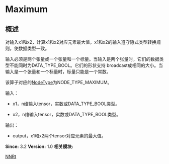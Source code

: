 # Maximum


## 概述

对输入x1和x2，计算x1和x2对应元素最大值，x1和x2的输入遵守隐式类型转换规则，使数据类型一致。

输入必须是两个张量或一个张量和一个标量。当输入是两个张量时，它们的数据类型不能同时为DATA_TYPE_BOOL。它们的形状支持 broadcast成相同的大小。当输入是一个张量和一个标量时，标量只能是一个常数。

该算子对应的[NodeType](_n_n_rt.md#nodetype)为NODE_TYPE_MAXIMUM。

输入：

- x1，n维输入tensor，实数或DATA_TYPE_BOOL类型。

- x2，n维输入tensor，实数或DATA_TYPE_BOOL类型。

输出：

- output，x1和x2两个tensor对应元素的最大值。

**Since:**
3.2
**Version:**
1.0
**相关模块:**

[NNRt](_n_n_rt.md)
